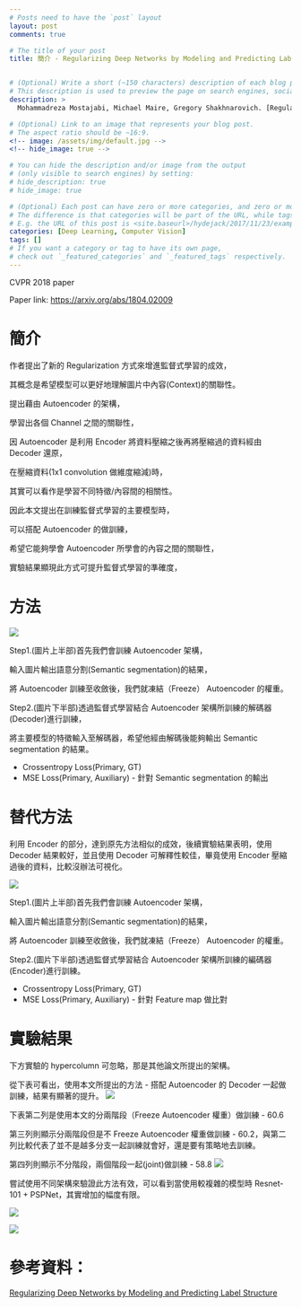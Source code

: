 ```yaml
---
# Posts need to have the `post` layout
layout: post
comments: true

# The title of your post
title: 簡介 - Regularizing Deep Networks by Modeling and Predicting Label Structure


# (Optional) Write a short (~150 characters) description of each blog post.
# This description is used to preview the page on search engines, social media, etc.
description: >
  Mohammadreza Mostajabi, Michael Maire, Gregory Shakhnarovich. [Regularizing Deep Networks by Modeling and Predicting Label Structure](https://arxiv.org/abs/1804.02009). In CVPR'18.

# (Optional) Link to an image that represents your blog post.
# The aspect ratio should be ~16:9.
<!-- image: /assets/img/default.jpg -->
<!-- hide_image: true -->

# You can hide the description and/or image from the output
# (only visible to search engines) by setting:
# hide_description: true
# hide_image: true

# (Optional) Each post can have zero or more categories, and zero or more tags.
# The difference is that categories will be part of the URL, while tags will not.
# E.g. the URL of this post is <site.baseurl>/hydejack/2017/11/23/example-content/
categories: [Deep Learning, Computer Vision]
tags: []
# If you want a category or tag to have its own page,
# check out `_featured_categories` and `_featured_tags` respectively.
---
```

CVPR 2018 paper

Paper link: https://arxiv.org/abs/1804.02009

<!-- Github:  -->

# 簡介

作者提出了新的 Regularization 方式來增進監督式學習的成效，

其概念是希望模型可以更好地理解圖片中內容(Context)的關聯性。

提出藉由 Autoencoder 的架構，

學習出各個 Channel 之間的關聯性，

因 Autoencoder 是利用 Encoder 將資料壓縮之後再將壓縮過的資料經由 Decoder 還原，

在壓縮資料(1x1 convolution 做維度縮減)時，

其實可以看作是學習不同特徵/內容間的相關性。

因此本文提出在訓練監督式學習的主要模型時，

可以搭配 Autoencoder 的做訓練，

希望它能夠學會 Autoencoder 所學會的內容之間的關聯性，

實驗結果顯現此方式可提升監督式學習的準確度，

# 方法

![](/assets/img/2019-09-28-Regularizing-by-model/fig1.png)

Step1.(圖片上半部)首先我們會訓練 Autoencoder 架構，

輸入圖片輸出語意分割(Semantic segmentation)的結果，

將 Autoencoder 訓練至收斂後，我們就凍結（Freeze） Autoencoder 的權重。

Step2.(圖片下半部)透過監督式學習結合 Autoencoder 架構所訓練的解碼器(Decoder)進行訓練，

將主要模型的特徵輸入至解碼器，希望他經由解碼後能夠輸出 Semantic segmentation 的結果。
- Crossentropy Loss(Primary, GT) 
- MSE Loss(Primary, Auxiliary) - 針對 Semantic segmentation 的輸出 


# 替代方法

利用 Encoder 的部分，達到原先方法相似的成效，後續實驗結果表明，使用 Decoder 結果較好，並且使用 Decoder 可解釋性較佳，畢竟使用 Encoder 壓縮過後的資料，比較沒辦法可視化。

![](/assets/img/2019-09-28-Regularizing-by-model/fig4.png)

Step1.(圖片上半部)首先我們會訓練 Autoencoder 架構，

輸入圖片輸出語意分割(Semantic segmentation)的結果，

將 Autoencoder 訓練至收斂後，我們就凍結（Freeze） Autoencoder 的權重。

Step2.(圖片下半部)透過監督式學習結合 Autoencoder 架構所訓練的編碼器(Encoder)進行訓練。

- Crossentropy Loss(Primary, GT) 
- MSE Loss(Primary, Auxiliary) - 針對 Feature map 做比對


# 實驗結果

下方實驗的 hypercolumn 可忽略，那是其他論文所提出的架構。

從下表可看出，使用本文所提出的方法 - 搭配 Autoencoder 的 Decoder 一起做訓練，結果有顯著的提升。
![](/assets/img/2019-09-28-Regularizing-by-model/table1.png)

下表第二列是使用本文的分兩階段（Freeze Autoencoder 權重）做訓練 - 60.6

第三列則顯示分兩階段但是不 Freeze Autoencoder 權重做訓練 - 60.2，與第二列比較代表了並不是越多分支一起訓練就會好，還是要有策略地去訓練。

第四列則顯示不分階段，兩個階段一起(joint)做訓練 - 58.8
![](/assets/img/2019-09-28-Regularizing-by-model/table2.png)

嘗試使用不同架構來驗證此方法有效，可以看到當使用較複雜的模型時 Resnet-101 + PSPNet，其實增加的幅度有限。

![](/assets/img/2019-09-28-Regularizing-by-model/table3.png)


![](/assets/img/2019-09-28-Regularizing-by-model/fig6.png)


# 參考資料：

[Regularizing Deep Networks by Modeling and Predicting Label Structure]

[Regularizing Deep Networks by Modeling and Predicting Label Structure]:https://arxiv.org/abs/1804.02009